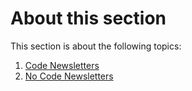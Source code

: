 # About this section

This section is about the following topics:

1. [Code Newsletters](./Newsletters/CODE.md)
2. [No Code Newsletters](./Newsletters/NOCODE.md)
